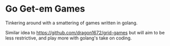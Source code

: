 # Go Get-em Games

Tinkering around with a smattering of games written in golang.

Similar idea to https://github.com/dragon1672/grid-games but will aim to be less restrictive,
and play more with golang's take on coding.